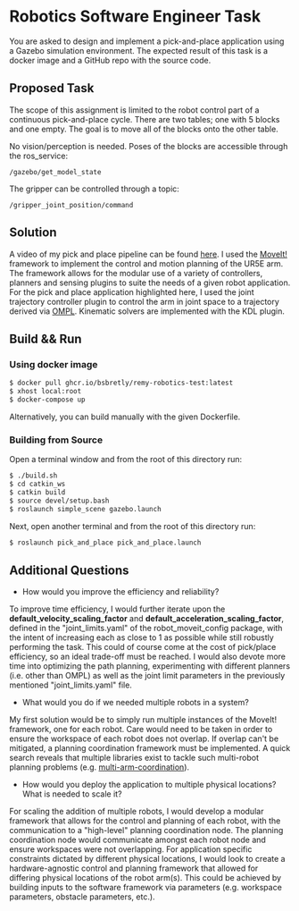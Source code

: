# Robotics Software Engineer Task

You are asked to design and implement a pick-and-place application using a Gazebo simulation environment. The expected result of this task is a docker image and a GitHub repo with the source code.

## Proposed Task

The scope of this assignment is limited to the robot control part of a continuous pick-and-place cycle. There are two tables; one with 5 blocks and one empty. The goal is to move all of the blocks onto the other table.

No vision/perception is needed. Poses of the blocks are accessible through the ros_service:

`/gazebo/get_model_state`

The gripper can be controlled through a topic:

`/gripper_joint_position/command`

## Solution

A video of my pick and place pipeline can be found [here](https://youtu.be/dgJlA0qIIqM). I used the [MoveIt!](https://moveit.ros.org/) framework to implement the control and motion planning of the UR5E arm. The framework allows for the modular use of a variety of controllers, planners and sensing plugins to suite the needs of a given robot application. For the pick and place application highlighted here, I used the joint trajectory controller plugin to control the arm in joint space to a trajectory derived via [OMPL](https://ompl.kavrakilab.org/). Kinematic solvers are implemented with the KDL plugin.

## Build && Run

### Using docker image

```bash
$ docker pull ghcr.io/bsbretly/remy-robotics-test:latest
$ xhost local:root
$ docker-compose up
```

Alternatively, you can build manually with the given Dockerfile.

### Building from Source

Open a terminal window and from the root of this directory run:
```bash
$ ./build.sh
$ cd catkin_ws
$ catkin build
$ source devel/setup.bash
$ roslaunch simple_scene gazebo.launch
```

Next, open another terminal and from the root of this directory run:
```bash
$ roslaunch pick_and_place pick_and_place.launch
```

## Additional Questions

- How would you improve the efficiency and reliability?

To improve time efficiency, I would further iterate upon the __default_velocity_scaling_factor__ and __default_acceleration_scaling_factor__, defined in the "joint_limits.yaml" of the robot_moveit_config package, with the intent of increasing each as close to 1 as possible while still robustly performing the task. This could of course come at the cost of pick/place efficiency, so an ideal trade-off must be reached. I would also devote more time into optimizing the path planning, experimenting with different planners (i.e. other than OMPL) as well as the joint limit parameters in the previously mentioned "joint_limits.yaml" file.

- What would you do if we needed multiple robots in a system?

My first solution would be to simply run multiple instances of the MoveIt! framework, one for each robot. Care would need to be taken in order to ensure the workspace of each robot does not overlap. If overlap can't be mitigated, a planning coordination framework must be implemented. A quick search reveals that multiple libraries exist to tackle such multi-robot planning problems (e.g. [multi-arm-coordination](https://nbfigueroa.github.io/multi-arm-coordination/)).

- How would you deploy the application to multiple physical locations? What is needed to scale it?

For scaling the addition of multiple robots, I would develop a modular framework that allows for the control and planning of each robot, with the communication to a "high-level" planning coordination node. The planning coordination node would communicate amongst each robot node and ensure workspaces were not overlapping. For application specific constraints dictated by different physical locations, I would look to create a hardware-agnostic control and planning framework that allowed for differing physical locations of the robot arm(s). This could be achieved by building inputs to the software framework via parameters (e.g. workspace parameters, obstacle parameters, etc.).

